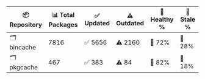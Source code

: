 | 📦 Repository | 📊 Total Packages | ✅ Updated | ⚠️ Outdated | 💚 Healthy % | 🔴 Stale % |
|---------------|-------------------|------------|-------------|-------------|------------|
| 🗂️ bincache | 7816 | ✅ 5656 | ⚠️ 2160 | 💚 72% | 🔴 28% |
| 🗂️ pkgcache | 467 | ✅ 383 | ⚠️ 84 | 💚 82% | 🔴 18% |
